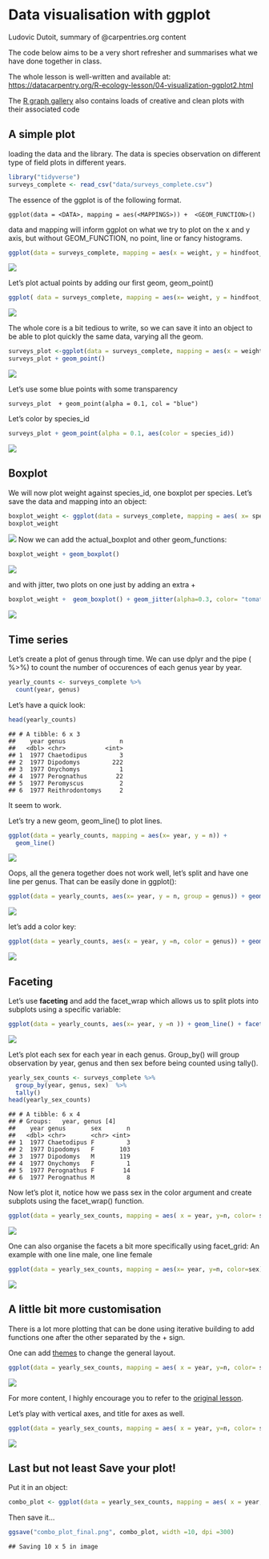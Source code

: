 Data visualisation with ggplot
================
Ludovic Dutoit, summary of @carpentries.org content

The code below aims to be a very short refresher and summarises what we
have done together in class.

The whole lesson is well-written and available at:
<https://datacarpentry.org/R-ecology-lesson/04-visualization-ggplot2.html>

The [R graph gallery](R%20graph%20gallery) also contains loads of
creative and clean plots with their associated code

## A simple plot

loading the data and the library. The data is species observation on
different type of field plots in different years.

``` r
library("tidyverse")
surveys_complete <- read_csv("data/surveys_complete.csv")
```

The essence of the ggplot is of the following
    format.

    ggplot(data = <DATA>, mapping = aes(<MAPPINGS>)) +  <GEOM_FUNCTION>()

data and mapping will inform ggplot on what we try to plot on the x and
y axis, but without GEOM\_FUNCTION, no point, line or fancy
histograms.

``` r
ggplot(data = surveys_complete, mapping = aes(x = weight, y = hindfoot_length))
```

![](ggplotintro.md_files/figure-gfm/unnamed-chunk-2-1.png)<!-- -->

Let’s plot actual points by adding our first geom,
geom\_point()

``` r
ggplot( data = surveys_complete, mapping = aes(x= weight, y = hindfoot_length)) + geom_point()
```

![](ggplotintro.md_files/figure-gfm/unnamed-chunk-3-1.png)<!-- -->

The whole core is a bit tedious to write, so we can save it into an
object to be able to plot quickly the same data, varying all the
geom.

``` r
surveys_plot <-ggplot(data = surveys_complete, mapping = aes(x = weight, y = hindfoot_length))
surveys_plot + geom_point()
```

![](ggplotintro.md_files/figure-gfm/unnamed-chunk-4-1.png)<!-- -->

Let’s use some blue points with some transparency

    surveys_plot  + geom_point(alpha = 0.1, col = "blue")

Let’s color by species\_id

``` r
surveys_plot + geom_point(alpha = 0.1, aes(color = species_id))
```

![](ggplotintro.md_files/figure-gfm/unnamed-chunk-5-1.png)<!-- -->

## Boxplot

We will now plot weight against species\_id, one boxplot per species.
Let’s save the data and mapping into an
object:

``` r
boxplot_weight <- ggplot(data = surveys_complete, mapping = aes( x= species_id, y=weight)) 
boxplot_weight
```

![](ggplotintro.md_files/figure-gfm/unnamed-chunk-6-1.png)<!-- --> Now
we can add the actual\_boxplot and other geom\_functions:

``` r
boxplot_weight + geom_boxplot()
```

![](ggplotintro.md_files/figure-gfm/unnamed-chunk-7-1.png)<!-- -->

and with jitter, two plots on one just by adding an extra
+

``` r
boxplot_weight +  geom_boxplot() + geom_jitter(alpha=0.3, color= "tomato")
```

![](ggplotintro.md_files/figure-gfm/unnamed-chunk-8-1.png)<!-- -->

## Time series

Let’s create a plot of genus through time. We can use dplyr and the pipe
( %\>%) to count the number of occurences of each genus year by year.

``` r
yearly_counts <- surveys_complete %>%
  count(year, genus)
```

Let’s have a quick look:

``` r
head(yearly_counts)
```

    ## # A tibble: 6 x 3
    ##    year genus               n
    ##   <dbl> <chr>           <int>
    ## 1  1977 Chaetodipus         3
    ## 2  1977 Dipodomys         222
    ## 3  1977 Onychomys           1
    ## 4  1977 Perognathus        22
    ## 5  1977 Peromyscus          2
    ## 6  1977 Reithrodontomys     2

It seem to work.

Let’s try a new geom, geom\_line() to plot lines.

``` r
ggplot(data = yearly_counts, mapping = aes(x= year, y = n)) +
  geom_line()
```

![](ggplotintro.md_files/figure-gfm/unnamed-chunk-11-1.png)<!-- -->

Oops, all the genera together does not work well, let’s split and have
one line per genus. That can be easily done in
ggplot():

``` r
ggplot(data = yearly_counts, aes(x= year, y = n, group = genus)) + geom_line()
```

![](ggplotintro.md_files/figure-gfm/unnamed-chunk-12-1.png)<!-- -->

let’s add a color
key:

``` r
ggplot(data = yearly_counts, aes(x = year, y =n, color = genus)) + geom_line()
```

![](ggplotintro.md_files/figure-gfm/unnamed-chunk-13-1.png)<!-- -->

## Faceting

Let’s use **faceting** and add the facet\_wrap which allows us to split
plots into subplots using a specific
variable:

``` r
ggplot(data = yearly_counts, aes(x= year, y =n )) + geom_line() + facet_wrap(facets = vars(genus))
```

![](ggplotintro.md_files/figure-gfm/unnamed-chunk-14-1.png)<!-- -->

Let’s plot each sex for each year in each genus. Group\_by() will group
observation by year, genus and then sex before being counted using
tally().

``` r
yearly_sex_counts <- surveys_complete %>% 
  group_by(year, genus, sex)  %>% 
  tally()
head(yearly_sex_counts)
```

    ## # A tibble: 6 x 4
    ## # Groups:   year, genus [4]
    ##    year genus       sex       n
    ##   <dbl> <chr>       <chr> <int>
    ## 1  1977 Chaetodipus F         3
    ## 2  1977 Dipodomys   F       103
    ## 3  1977 Dipodomys   M       119
    ## 4  1977 Onychomys   F         1
    ## 5  1977 Perognathus F        14
    ## 6  1977 Perognathus M         8

Now let’s plot it, notice how we pass sex in the color argument and
create subplots using the facet\_wrap()
function.

``` r
ggplot(data = yearly_sex_counts, mapping = aes( x = year, y=n, color= sex))+ geom_line() + facet_wrap(facets = vars(genus) ) 
```

![](ggplotintro.md_files/figure-gfm/unnamed-chunk-16-1.png)<!-- -->

One can also organise the facets a bit more specifically using
facet\_grid: An example with one line male, one line
female

``` r
ggplot(data = yearly_sex_counts, mapping = aes(x= year, y=n, color=sex)) + geom_line() + facet_grid(rows=vars(sex), cols = vars(genus)) 
```

![](ggplotintro.md_files/figure-gfm/unnamed-chunk-17-1.png)<!-- -->

## A little bit more customisation

There is a lot more plotting that can be done using iterative building
to add functions one after the other separated by the + sign.

One can add
[themes](https://ggplot2.tidyverse.org/reference/ggtheme.html) to change
the general
layout.

``` r
ggplot(data = yearly_sex_counts, mapping = aes( x = year, y=n, color= sex))+ geom_line() + facet_wrap(facets = vars(genus) ) + theme_bw() 
```

![](ggplotintro.md_files/figure-gfm/unnamed-chunk-18-1.png)<!-- -->

For more content, I highly encourage you to refer to the [original
lesson](https://datacarpentry.org/R-ecology-lesson/04-visualization-ggplot2.html).

Let’s play with vertical axes, and title for axes as
well.

``` r
ggplot(data = yearly_sex_counts, mapping = aes( x = year, y=n, color= sex))+ geom_line() + facet_wrap(facets = vars(genus) ) +labs(title = "Observed genera through time", x= "Year of observation", y = "Number of individuals") + theme_bw() + theme(text=element_text(size=16), axis.text.x = element_text(colour = "grey20", angle = 90, size = 12))
```

![](ggplotintro.md_files/figure-gfm/unnamed-chunk-19-1.png)<!-- -->

## Last but not least Save your plot\!

Put it in an
object:

``` r
combo_plot <- ggplot(data = yearly_sex_counts, mapping = aes( x = year, y=n, color= sex))+ geom_line() + facet_wrap(facets = vars(genus) ) +labs(title = "Observed genera through time", x= "Year of observation", y = "Number of individuals") + theme_bw() + theme(text=element_text(size=16), axis.text.x = element_text(colour = "grey20", angle = 90, size = 12))
```

Then save it…

``` r
ggsave("combo_plot_final.png", combo_plot, width =10, dpi =300)
```

    ## Saving 10 x 5 in image

